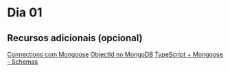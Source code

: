 # Dia 01

## Recursos adicionais (opcional)

[Connections com Mongoose](https://mongoosejs.com/docs/connections.html)
[ObjectId no MongoDB](https://masteringjs.io/tutorials/mongoose/objectid)
[TypeScript + Mongoose - Schemas](https://mongoosejs.com/docs/typescript/schemas.html#schema-vs-interface-fields)
